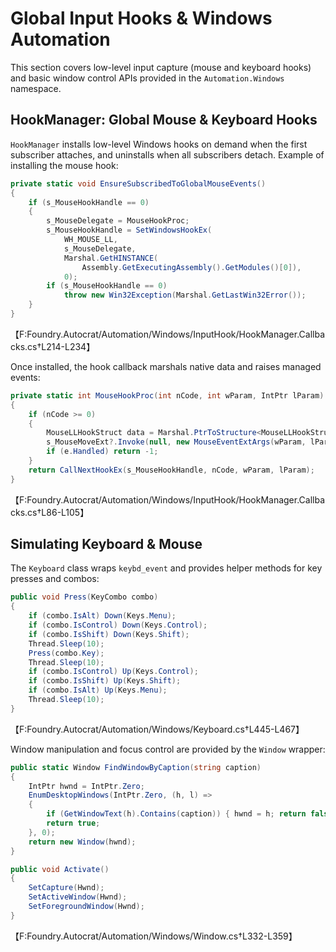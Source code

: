 # Global Input Hooks & Windows Automation

This section covers low-level input capture (mouse and keyboard hooks) and basic window control APIs provided in the `Automation.Windows` namespace.

## HookManager: Global Mouse & Keyboard Hooks

`HookManager` installs low-level Windows hooks on demand when the first subscriber attaches, and uninstalls when all subscribers detach. Example of installing the mouse hook:

```csharp
private static void EnsureSubscribedToGlobalMouseEvents()
{
    if (s_MouseHookHandle == 0)
    {
        s_MouseDelegate = MouseHookProc;
        s_MouseHookHandle = SetWindowsHookEx(
            WH_MOUSE_LL,
            s_MouseDelegate,
            Marshal.GetHINSTANCE(
                Assembly.GetExecutingAssembly().GetModules()[0]),
            0);
        if (s_MouseHookHandle == 0)
            throw new Win32Exception(Marshal.GetLastWin32Error());
    }
}
```
【F:Foundry.Autocrat/Automation/Windows/InputHook/HookManager.Callbacks.cs†L214-L234】

Once installed, the hook callback marshals native data and raises managed events:

```csharp
private static int MouseHookProc(int nCode, int wParam, IntPtr lParam)
{
    if (nCode >= 0)
    {
        MouseLLHookStruct data = Marshal.PtrToStructure<MouseLLHookStruct>(lParam);
        s_MouseMoveExt?.Invoke(null, new MouseEventExtArgs(wParam, lParam));
        if (e.Handled) return -1;
    }
    return CallNextHookEx(s_MouseHookHandle, nCode, wParam, lParam);
}
```
【F:Foundry.Autocrat/Automation/Windows/InputHook/HookManager.Callbacks.cs†L86-L105】

## Simulating Keyboard & Mouse

The `Keyboard` class wraps `keybd_event` and provides helper methods for key presses and combos:

```csharp
public void Press(KeyCombo combo)
{
    if (combo.IsAlt) Down(Keys.Menu);
    if (combo.IsControl) Down(Keys.Control);
    if (combo.IsShift) Down(Keys.Shift);
    Thread.Sleep(10);
    Press(combo.Key);
    Thread.Sleep(10);
    if (combo.IsControl) Up(Keys.Control);
    if (combo.IsShift) Up(Keys.Shift);
    if (combo.IsAlt) Up(Keys.Menu);
    Thread.Sleep(10);
}
```
【F:Foundry.Autocrat/Automation/Windows/Keyboard.cs†L445-L467】

Window manipulation and focus control are provided by the `Window` wrapper:

```csharp
public static Window FindWindowByCaption(string caption)
{
    IntPtr hwnd = IntPtr.Zero;
    EnumDesktopWindows(IntPtr.Zero, (h, l) =>
    {
        if (GetWindowText(h).Contains(caption)) { hwnd = h; return false; }
        return true;
    }, 0);
    return new Window(hwnd);
}

public void Activate()
{
    SetCapture(Hwnd);
    SetActiveWindow(Hwnd);
    SetForegroundWindow(Hwnd);
}
```
【F:Foundry.Autocrat/Automation/Windows/Window.cs†L332-L359】